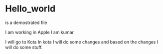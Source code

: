 # Hello_world
is a demostrated file


I am working in Apple
I am kumar 


I will go to Kota
In kota I will do some changes and based on the changes I will do some stuff.
